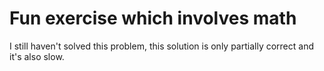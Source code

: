 # Fun exercise which involves math
I still haven't solved this problem, this solution is only partially correct and it's also slow.
